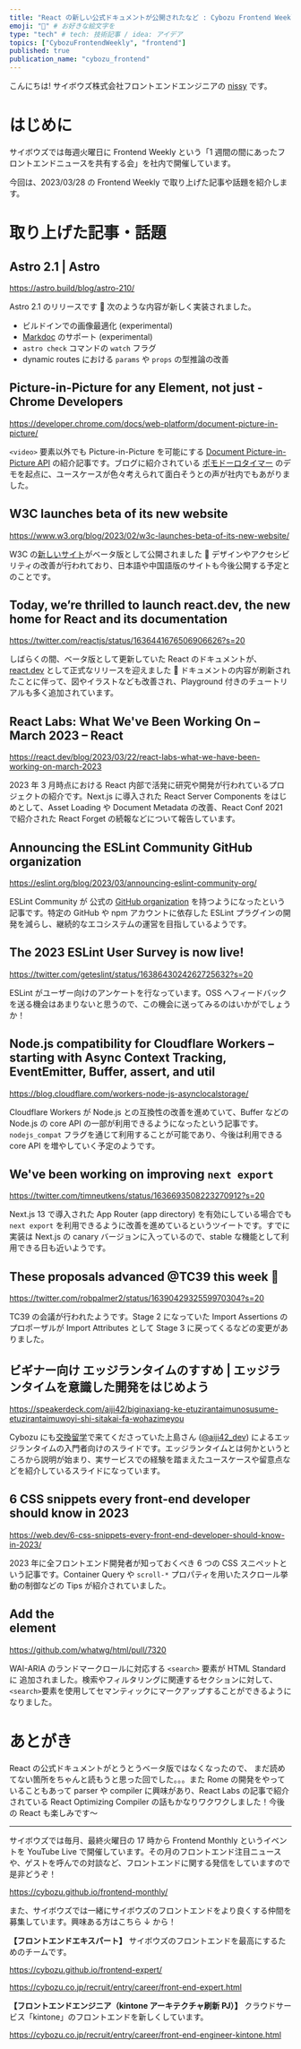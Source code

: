 ```yaml
---
title: "React の新しい公式ドキュメントが公開されたなど : Cybozu Frontend Weekly (2023-03-28号)" # 目立ったニュースを選ぶ
emoji: "🌸" # お好きな絵文字を
type: "tech" # tech: 技術記事 / idea: アイデア
topics: ["CybozuFrontendWeekly", "frontend"]
published: true
publication_name: "cybozu_frontend"
---
```


こんにちは! サイボウズ株式会社フロントエンドエンジニアの [nissy](https://twitter.com/nissy_dev) です。

# はじめに

サイボウズでは毎週火曜日に Frontend Weekly という「1 週間の間にあったフロントエンドニュースを共有する会」を社内で開催しています。

今回は、2023/03/28 の Frontend Weekly で取り上げた記事や話題を紹介します。

# 取り上げた記事・話題

## Astro 2.1 | Astro

https://astro.build/blog/astro-210/

Astro 2.1 のリリースです 🎉 次のような内容が新しく実装されました。

- ビルドインでの画像最適化 (experimental)
- [Markdoc](https://markdoc.dev/) のサポート (experimental)
- `astro check` コマンドの `watch` フラグ
- dynamic routes における `params` や `props` の型推論の改善

## Picture-in-Picture for any Element, not just - Chrome Developers

https://developer.chrome.com/docs/web-platform/document-picture-in-picture/

`<video>` 要素以外でも Picture-in-Picture を可能にする [Document Picture-in-Picture API](https://wicg.github.io/document-picture-in-picture/) の紹介記事です。ブログに紹介されている [ポモドーロタイマー](https://developer.chrome.com/docs/web-platform/document-picture-in-picture/#pomodoro) のデモを起点に、ユースケースが色々考えられて面白そうとの声が社内でもあがりました。

## W3C launches beta of its new website

https://www.w3.org/blog/2023/02/w3c-launches-beta-of-its-new-website/

W3C の[新しいサイト](https://beta.w3.org/)がベータ版として公開されました 🎉 デザインやアクセシビリティの改善が行われており、日本語や中国語版のサイトも今後公開する予定とのことです。

## Today, we’re thrilled to launch react.dev, the new home for React and its documentation

https://twitter.com/reactjs/status/1636441676506906626?s=20

しばらくの間、ベータ版として更新していた React のドキュメントが、[react.dev](https://react.dev/) として正式なリリースを迎えました 🎉 ドキュメントの内容が刷新されたことに伴って、図やイラストなども改善され、Playground 付きのチュートリアルも多く追加されています。

## React Labs: What We've Been Working On – March 2023 – React

https://react.dev/blog/2023/03/22/react-labs-what-we-have-been-working-on-march-2023

2023 年 3 月時点における React 内部で活発に研究や開発が行われているプロジェクトの紹介です。Next.js に導入された React Server Components をはじめとして、Asset Loading や Document Metadata の改善、React Conf 2021 で紹介された React Forget の続報などについて報告しています。

## Announcing the ESLint Community GitHub organization

https://eslint.org/blog/2023/03/announcing-eslint-community-org/

ESLint Community が 公式の [GitHub organization](https://github.com/eslint-community) を持つようになったという記事です。特定の GitHub や npm アカウントに依存した ESLint プラグインの開発を減らし、継続的なエコシステムの運営を目指しているようです。

## The 2023 ESLint User Survey is now live!

https://twitter.com/geteslint/status/1638643024262725632?s=20

ESLint がユーザー向けのアンケートを行なっています。OSS へフィードバックを送る機会はあまりないと思うので、この機会に送ってみるのはいかがでしょうか！

## Node.js compatibility for Cloudflare Workers – starting with Async Context Tracking, EventEmitter, Buffer, assert, and util

https://blog.cloudflare.com/workers-node-js-asynclocalstorage/

Cloudflare Workers が Node.js との互換性の改善を進めていて、Buffer などの Node.js の core API の一部が利用できるようになったという記事です。`nodejs_compat` フラグを通じて利用することが可能であり、今後は利用できる core API を増やしていく予定のようです。

## We've been working on improving `next export`

https://twitter.com/timneutkens/status/1636693508223270912?s=20

Next.js 13 で導入された App Router (app directory) を有効にしている場合でも `next export` を利用できるように改善を進めているというツイートです。すでに実装は Next.js の canary バージョンに入っているので、stable な機能として利用できる日も近いようです。

## These proposals advanced @TC39 this week 🎉

https://twitter.com/robpalmer2/status/1639042932559970304?s=20

TC39 の会議が行われたようです。Stage 2 になっていた Import Assertions のプロポーザルが Import Attributes として Stage 3 に戻ってくるなどの変更がありました。

## ビギナー向け エッジランタイムのすすめ | エッジランタイムを意識した開発をはじめよう

https://speakerdeck.com/aiji42/biginaxiang-ke-etuzirantaimunosusume-etuzirantaimuwoyi-shi-sitakai-fa-wohazimeyou

Cybozu にも[交換留学](https://www.a-tm.co.jp/news/34656/)で来てくださっていた上島さん ([@aiji42_dev](https://twitter.com/aiji42_dev)) によるエッジランタイムの入門者向けのスライドです。エッジランタイムとは何かというところから説明が始まり、実サービスでの経験を踏まえたユースケースや留意点などを紹介しているスライドになっています。

## 6 CSS snippets every front-end developer should know in 2023

https://web.dev/6-css-snippets-every-front-end-developer-should-know-in-2023/

2023 年に全フロントエンド開発者が知っておくべき 6 つの CSS スニペットという記事です。Container Query や `scroll-*` プロパティを用いたスクロール挙動の制御などの Tips が紹介されていました。

## Add the <search> element

https://github.com/whatwg/html/pull/7320

WAI-ARIA のランドマークロールに対応する `<search>` 要素が HTML Standard に 追加されました。検索やフィルタリングに関連するセクションに対して、`<search>`要素を使用してセマンティックにマークアップすることができるようになりました。

# あとがき

React の公式ドキュメントがとうとうベータ版ではなくなったので、 まだ読めてない箇所をちゃんと読もうと思った回でした。。。また Rome の開発をやっていることもあって parser や compiler に興味があり、React Labs の記事で紹介されている React Optimizing Compiler の話もかなりワクワクしました！今後の React も楽しみです〜

---

サイボウズでは毎月、最終火曜日の 17 時から Frontend Monthly というイベントを YouTube Live で開催しています。その月のフロントエンド注目ニュースや、ゲストを呼んでの対談など、フロントエンドに関する発信をしていますので是非どうぞ！

https://cybozu.github.io/frontend-monthly/

また、サイボウズでは一緒にサイボウズのフロントエンドをより良くする仲間を募集しています。興味ある方はこちら ↓ から！

**【フロントエンドエキスパート】**
サイボウズのフロントエンドを最高にするためのチームです。

https://cybozu.github.io/frontend-expert/

https://cybozu.co.jp/recruit/entry/career/front-end-expert.html

**【フロントエンドエンジニア（kintone アーキテクチャ刷新 PJ）】**
クラウドサービス「kintone」のフロントエンドを新しくしています。

https://cybozu.co.jp/recruit/entry/career/front-end-engineer-kintone.html
